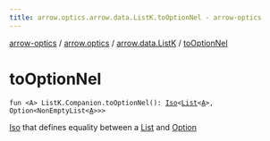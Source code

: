 ```yaml
---
title: arrow.optics.arrow.data.ListK.toOptionNel - arrow-optics
---
```


[arrow-optics](../../index.html) / [arrow.optics](../index.html) / [arrow.data.ListK](index.html) / [toOptionNel](./to-option-nel.html)

# toOptionNel

`fun <A> ListK.Companion.toOptionNel(): `[`Iso`](../-iso.html)`<`[`List`](https://kotlinlang.org/api/latest/jvm/stdlib/kotlin.collections/-list/index.html)`<`[`A`](to-option-nel.html#A)`>, Option<NonEmptyList<`[`A`](to-option-nel.html#A)`>>>`

[Iso](../-iso.html) that defines equality between a [List](https://kotlinlang.org/api/latest/jvm/stdlib/kotlin.collections/-list/index.html) and [Option](#)

